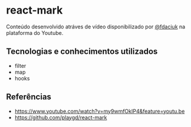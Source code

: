 # react-mark
Conteúdo desenvolvido atráves de vídeo disponibilizado por [@fdaciuk](https://github.com/fdaciuk) na plataforma do Youtube.

## Tecnologias e conhecimentos utilizados
- filter
- map
- hooks

## Referências
- https://www.youtube.com/watch?v=my9wmfOkIP4&feature=youtu.be
- https://github.com/playgd/react-mark